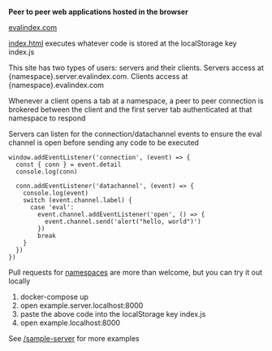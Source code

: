 **Peer to peer web applications hosted in the browser**

[evalindex.com](https://evalindex.com)

[index.html](/static/html/index.html) executes whatever code is stored at the localStorage key index.js

This site has two types of users: servers and their clients. Servers access at {namespace}.server.evalindex.com. Clients access at {namespace}.evalindex.com

Whenever a client opens a tab at a namespace, a peer to peer connection is brokered between the client and the first server tab authenticated at that namespace to respond

Servers can listen for the connection/datachannel events to ensure the eval channel is open before sending any code to be executed

```
window.addEventListener('connection', (event) => {
  const { conn } = event.detail
  console.log(conn)

  conn.addEventListener('datachannel', (event) => {
    console.log(event)
    switch (event.channel.label) {
      case 'eval':
        event.channel.addEventListener('open', () => {
          event.channel.send('alert("hello, world")')
        })
        break
    }   
  })
})
```
Pull requests for [namespaces](/hashes) are more than welcome, but you can try it out locally

1. docker-compose up
2. open example.server.localhost:8000
3. paste the above code into the localStorage key index.js
4. open example.localhost:8000

See [/sample-server](/sample-server) for more examples
